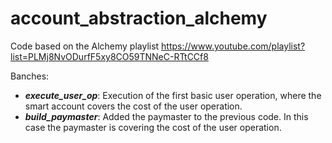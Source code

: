 # account_abstraction_alchemy

Code based on the Alchemy playlist https://www.youtube.com/playlist?list=PLMj8NvODurfF5xy8CO59TNNeC-RTtCCf8

Banches:
- ***execute_user_op***: Execution of the first basic user operation, where the smart account covers the cost of the user operation.
- ***build_paymaster***: Added the paymaster to the previous code. In this case the paymaster is covering the cost of the user operation.

